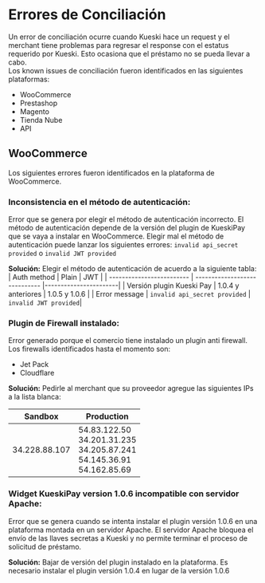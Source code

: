 # Errores de Conciliación

Un error de conciliación ocurre cuando Kueski hace un request y el merchant tiene problemas para regresar el response con el estatus requerido por Kueski. Esto ocasiona que el préstamo no se pueda llevar a cabo. <br>
Los known issues de conciliación fueron identificados en las siguientes plataformas:
- WooCommerce
- Prestashop
- Magento 
- Tienda Nube
- API

## WooCommerce
Los siguientes errores fueron identificados en la plataforma de WooCommerce. 

### Inconsistencia en el método de autenticación: 
Error que se genera por elegir el método de autenticación incorrecto. El método de autenticación depende de la versión del plugin de KueskiPay que se vaya a instalar en WooCommerce. 
Elegir mal el método de autenticación puede lanzar los siguientes errores:
`invalid api_secret provided` o `invalid JWT provided`<br>

**Solución:** Elegir el método de autenticación de acuerdo a la siguiente tabla:
| Auth method               | Plain                         | JWT                   |
| ------------------------- | ----------------------------- |-----------------------|
| Versión plugin Kueski Pay | 1.0.4 y anteriores            | 1.0.5 y 1.0.6         |
| Error message             | `invalid api_secret provided` | `invalid JWT provided`|


### Plugin de Firewall instalado: 
Error generado porque el comercio tiene instalado un plugin anti firewall. Los firewalls identificados hasta el momento son:
- Jet Pack
- Cloudflare

**Solución:** Pedirle al merchant que su proveedor agregue las siguientes IPs a la lista blanca:

| Sandbox        | Production   | 
| -------------- | ------------ |
| 34.228.88.107  | 54.83.122.50 <br> 34.201.31.235 <br> 34.205.87.241 <br> 54.145.36.91 <br> 54.162.85.69 | 


### Widget KueskiPay version 1.0.6 incompatible con servidor Apache:
Error que se genera cuando se intenta instalar el plugin versión 1.0.6 en una plataforma montada en un servidor Apache. El servidor Apache bloquea el envío de las llaves secretas a Kueski y no permite terminar el proceso de solicitud de préstamo. 

**Solución:** Bajar de versión del plugin instalado en la plataforma. Es necesario instalar el plugin versión 1.0.4 en lugar de la versión 1.0.6